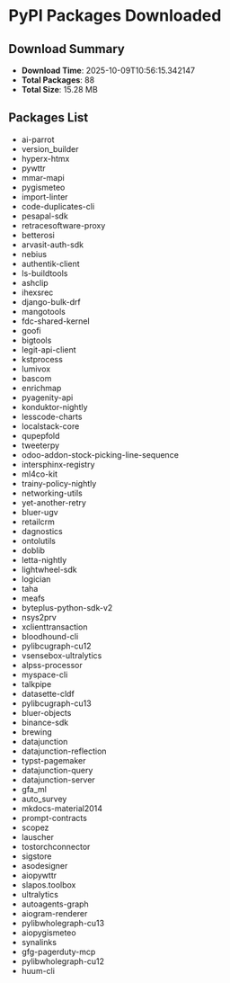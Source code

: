 # PyPI Packages Downloaded

## Download Summary
- **Download Time**: 2025-10-09T10:56:15.342147
- **Total Packages**: 88
- **Total Size**: 15.28 MB

## Packages List
- ai-parrot
- version_builder
- hyperx-htmx
- pywttr
- mmar-mapi
- pygismeteo
- import-linter
- code-duplicates-cli
- pesapal-sdk
- retracesoftware-proxy
- betterosi
- arvasit-auth-sdk
- nebius
- authentik-client
- ls-buildtools
- ashclip
- ihexsrec
- django-bulk-drf
- mangotools
- fdc-shared-kernel
- goofi
- bigtools
- legit-api-client
- kstprocess
- lumivox
- bascom
- enrichmap
- pyagenity-api
- konduktor-nightly
- lesscode-charts
- localstack-core
- qupepfold
- tweeterpy
- odoo-addon-stock-picking-line-sequence
- intersphinx-registry
- ml4co-kit
- trainy-policy-nightly
- networking-utils
- yet-another-retry
- bluer-ugv
- retailcrm
- dagnostics
- ontolutils
- doblib
- letta-nightly
- lightwheel-sdk
- logician
- taha
- meafs
- byteplus-python-sdk-v2
- nsys2prv
- xclienttransaction
- bloodhound-cli
- pylibcugraph-cu12
- vsensebox-ultralytics
- alpss-processor
- myspace-cli
- talkpipe
- datasette-cldf
- pylibcugraph-cu13
- bluer-objects
- binance-sdk
- brewing
- datajunction
- datajunction-reflection
- typst-pagemaker
- datajunction-query
- datajunction-server
- gfa_ml
- auto_survey
- mkdocs-material2014
- prompt-contracts
- scopez
- lauscher
- tostorchconnector
- sigstore
- asodesigner
- aiopywttr
- slapos.toolbox
- ultralytics
- autoagents-graph
- aiogram-renderer
- pylibwholegraph-cu13
- aiopygismeteo
- synalinks
- gfg-pagerduty-mcp
- pylibwholegraph-cu12
- huum-cli
